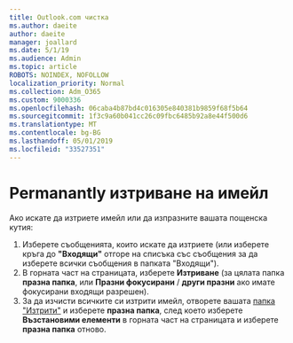 ```yaml
---
title: Outlook.com чистка
ms.author: daeite
author: daeite
manager: joallard
ms.date: 5/1/19
ms.audience: Admin
ms.topic: article
ROBOTS: NOINDEX, NOFOLLOW
localization_priority: Normal
ms.collection: Adm_O365
ms.custom: 9000336
ms.openlocfilehash: 06caba4b87bd4c016305e840381b9859f68f5b64
ms.sourcegitcommit: 1f3c9a60b041cc26c09fbc6485b92a8e44f500d6
ms.translationtype: MT
ms.contentlocale: bg-BG
ms.lasthandoff: 05/01/2019
ms.locfileid: "33527351"
---
```

# <a name="permanantly-delete-email"></a>Permanantly изтриване на имейл

Ако искате да изтриете имейл или да изпразните вашата пощенска кутия:

1. Изберете съобщенията, които искате да изтриете (или изберете кръга до **"Входящи"** отгоре на списъка със съобщения за да изберете всички съобщения в папката "Входящи").
1. В горната част на страницата, изберете **Изтриване** (за цялата папка **празна папка**, или **Празни фокусирани** / **други празни** ако имате фокусирани входящи разрешен).
1. За да изчисти всичките си изтрити имейл, отворете вашата [папка "Изтрити"](https://outlook.live.com/mail/deleteditems) и изберете **празна папка**, след което изберете **Възстановими елементи** в горната част на страницата и изберете **празна папка** отново.